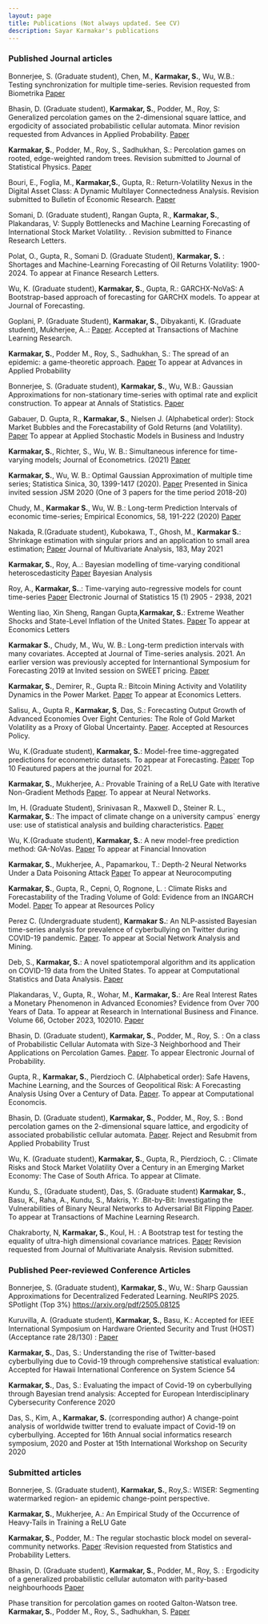 ```yaml
---
layout: page
title: Publications (Not always updated. See CV)
description: Sayar Karmakar's publications
---
```




### <a name="articles"></a>Published Journal articles 

Bonnerjee, S. (Graduate student), Chen, M., **Karmakar, S.**, Wu, W.B.: Testing synchronization for multiple time-series. Revision requested from Biometrika [Paper](https://sayarkarmakar.github.io/publications/cpsync.pdf)

Bhasin, D. (Graduate student), **Karmakar, S.**, Podder, M., Roy, S: Generalized percolation games on the 2-dimensional square lattice, and ergodicity of associated probabilistic cellular automata. Minor revision requested from Advances in Applied Probability. [Paper](https://arxiv.org/abs/2405.12199)

**Karmakar, S.**, Podder, M., Roy, S., Sadhukhan, S.: Percolation games on rooted, edge-weighted random trees. Revision submitted to Journal of Statistical Physics. [Paper](https://arxiv.org/abs/2406.00831)

Bouri, E., Foglia, M., **Karmakar,S.**,  Gupta, R.: Return-Volatility Nexus in the Digital Asset Class: A Dynamic Multilayer Connectedness Analysis. Revision submitted to Bulletin of Economic Research. [Paper](https://www.up.ac.za/media/shared/61/WP/wp_2024_32.zp253760.pdf)

Somani, D. (Graduate student), Rangan Gupta, R., **Karmakar, S.**,  Plakandaras, V: Supply Bottlenecks and Machine Learning Forecasting of International Stock Market Volatility. . Revision submitted to Finance Research Letters.

Polat, O., Gupta, R., Somani D. (Graduate Student), **Karmakar, S.** : Shortages and Machine-Learning Forecasting of Oil Returns Volatility: 1900-2024. To appear at Finance Research Letters.

Wu, K. (Graduate student), **Karmakar, S.**, Gupta, R.: GARCHX-NoVaS: A Bootstrap-based approach of forecasting for GARCHX models. To appear at Journal of Forecasting.

Goplani, P. (Graduate Student), **Karmakar, S.**, Dibyakanti, K. (Graduate student), Mukherjee, A..:  [Paper](https://arxiv.org/abs/2205.11539). Accepted at Transactions of Machine Learning Research.

**Karmakar, S.**, Podder M., Roy, S., Sadhukhan, S.: The spread of an epidemic: a game-theoretic approach.  [Paper](https://arxiv.org/abs/2303.11402)
To appear at Advances in Applied Probability

Bonnerjee, S. (Graduate student), **Karmakar, S.**, Wu, W.B.: Gaussian Approximations for non-stationary time-series with optimal rate and explicit construction. To appear at Annals of Statistics. [Paper](https://sayarkarmakar.github.io/publications/aos.pdf)

Gabauer, D. Gupta, R., **Karmakar, S.**, Nielsen J. (Alphabetical order): Stock Market Bubbles and the Forecastability of Gold Returns (and Volatility). [Paper](https://www.up.ac.za/media/shared/61/WP/wp_2022_28.zp220424.pdf)
To appear at Applied Stochastic Models in Business and Industry

**Karmakar, S.**, Richter, S., Wu, W. B.: Simultaneous inference for time-varying models; Journal of Econometrics. (2021)
[Paper](https://doi.org/10.1016/j.jeconom.2021.03.002) 



**Karmakar, S.**, Wu, W. B.: Optimal Gaussian Approximation of multiple time series; Statistica Sinica, 30, 1399-1417 (2020). [Paper](doi.org/10.5705/ss.202017.0303) Presented in Sinica invited session JSM 2020 (One of 3 papers for the time period 2018-20)

Chudy, M., **Karmakar S.**, Wu, W. B.: Long-term Prediction Intervals of economic time-series; Empirical Economics, 58, 191-222 (2020) [Paper](https://doi.org/10.1007/s00181-019-01689-2) 

Nakada, R.(Graduate student), Kubokawa, T., Ghosh, M., **Karmakar S.**: Shrinkage estimation with singular priors and an application to small area estimation; [Paper](https://doi.org/10.1016/j.jmva.2021.104726) Journal of Multivariate Analysis, 183, May 2021

**Karmakar, S.**, Roy, A..: Bayesian modelling of time-varying conditional heteroscedasticity [Paper](https://doi.org/10.1214/21-BA1267) Bayesian Analysis

Roy, A., **Karmakar, S.**.: Time-varying auto-regressive models for count time-series [Paper](https://doi.org/10.1214/21-EJS1851) Electronic Journal of Statistics 15 (1) 2905 - 2938, 2021 

Wenting liao, Xin Sheng,
Rangan Gupta,**Karmakar, S.**: Extreme Weather Shocks and State-Level Inflation of the United States.  [Paper](https://www.up.ac.za/media/shared/61/WP/wp_2024_02.zp246337.pdf) 
To appear at Economics Letters

**Karmakar S.**, Chudy, M., Wu, W. B.: Long-term prediction intervals with many covariates. Accepted at Journal of Time-series analysis. 2021. An earlier version was previously accepted for
Internantional Symposium for Forecasting 2019 at Invited session on SWEET pricing.  [Paper](https://doi.org/10.1111/jtsa.12629) 

**Karmakar, S.**, Demirer, R., Gupta R.: Bitcoin Mining Activity and Volatility Dynamics in the Power Market. [Paper](https://sayarkarmakar.github.io/publications/Bitcoinindex.pdf)  To appear at Economics Letters. 

Salisu, A., Gupta R., **Karmakar, S**, Das, S.: Forecasting Output Growth of Advanced Economies Over Eight Centuries: The Role of Gold Market Volatility as a Proxy of Global Uncertainty. [Paper](https://doi.org/10.1016/j.resourpol.2021.102527). Accepted at Resources Policy.

Wu, K.(Graduate student), **Karmakar, S.**: Model-free time-aggregated predictions for econometric datasets. To appear at Forecasting. [Paper](https://doi.org/10.3390/forecast3040055) Top 10 Feautured papers at the journal for 2021. 

**Karmakar, S.**, Mukherjee, A.: Provable Training of a ReLU Gate with Iterative Non-Gradient Methods [Paper](https://sayarkarmakar.github.io/publications/nnmodsgd.pdf). To appear at Neural Networks.

Im, H. (Graduate Student), Srinivasan R.,  Maxwell D., Steiner R. L.,
**Karmakar, S.**: The  impact  of  climate  change  on  a  university 
campus` energy use: use of statistical analysis and building characteristics. 
[Paper](https://www.mdpi.com/2075-5309/12/2/108) 

Wu, K.(Graduate student), **Karmakar, S.**: A new model-free prediction method: GA-NoVas. [Paper](https://arxiv.org/abs/2112.08601)  To appear at Financial Innovation

**Karmakar, S.**, Mukherjee, A., Papamarkou, T.: Depth-2 Neural Networks Under a Data Poisoning Attack [Paper](https://arxiv.org/abs/2005.01699) To appear at Neurocomputing

**Karmakar, S.**, Gupta, R., Cepni, O,  Rognone, L. : Climate Risks and Forecastability of the Trading Volume of Gold: Evidence from an INGARCH Model. [Paper](https://sayarkarmakar.github.io/publications/countingarch.pdf) To appear at Resources Policy


Perez C. (Undergraduate student), **Karmakar S.**: An NLP-assisted Bayesian time-series analysis for prevalence of cyberbullying on Twitter during COVID-19 pandemic. [Paper](https://arxiv.org/abs/2208.04980). To appear at Social Network Analysis and Mining.


Deb, S., **Karmakar, S.**: A novel spatiotemporal algorithm and its application on COVID-19 data from the United States. To appear at Computational Statistics and Data Analysis. [Paper](https://sayarkarmakar.github.io/publications/CSDA_final_version.pdf)


Plakandaras, V.,  Gupta, R.,  Wohar, M.,  **Karmakar, S.**: Are Real Interest Rates a Monetary Phenomenon in Advanced Economies? Evidence from Over 700 Years of Data. To appear at Research in International Business and Finance. Volume 66, October 2023, 102010. [Paper](https://www.sciencedirect.com/science/article/abs/pii/S0275531923001368?dgcid=coauthor)

Bhasin, D. (Graduate student), **Karmakar, S.**, Podder, M., Roy, S. : On a class of Probabilistic Cellular Automata with Size-3 Neighborhood and Their Applications on Percolation Games.  [Paper](https://arxiv.org/abs/2208.11670). To appear Electronic Journal of Probability. 

Gupta, R., **Karmakar, S.**, Pierdzioch C. (Alphabetical order): Safe Havens, Machine Learning, and the Sources of Geopolitical Risk: A Forecasting Analysis Using Over a Century of Data. 
[Paper](https://sayarkarmakar.github.io/publications/safehavens.pdf). To appear at Computational Economcis.


Bhasin, D. (Graduate student), **Karmakar, S.**, Podder, M., Roy, S. : Bond percolation games on the 2-dimensional square lattice, and ergodicity of associated probabilistic cellular automata. [Paper](https://arxiv.org/abs/2405.12199). Reject and Resubmit from Applied Probability Trust



Wu, K. (Graduate student), **Karmakar, S.**, Gupta, R., Pierdzioch, C. : Climate Risks and Stock Market Volatility Over a Century in an Emerging Market Economy: The Case of South Africa. To appear at Climate.

Kundu, S., (Graduate student), Das, S. (Graduate student) **Karmakar, S.**, Basu, K., Raha, A., Kundu, S.,  Makris, Y: .Bit-by-Bit: Investigating the Vulnerabilities of Binary Neural Networks to Adversarial Bit Flipping [Paper](https://sayarkarmakar.github.io/publications/tmlr.pdf). To appear at Transactions of Machine Learning Research.

Chakraborty, N, **Karmakar, S.**, Koul, H. : A Bootstrap test for testing the equality of ultra-high dimensional covariance matrices. [Paper](https://sayarkarmakar.github.io/publications/jmva.pdf) Revision requested from Journal of Multivariate Analysis. Revision submitted.




### <a name="articles"></a> Published Peer-reviewed Conference Articles  

Bonnerjee, S. (Graduate student), **Karmakar, S.**, Wu, W.: Sharp Gaussian Approximations for Decentralized Federated Learning. NeuRIPS 2025. SPotlight (Top 3%) https://arxiv.org/pdf/2505.08125

Kuruvilla, A. (Graduate student), **Karmakar, S.**, Basu, K.: Accepted for IEEE International Symposium on Hardware Oriented Security and Trust (HOST) (Acceptance rate 28/130) : [Paper](https://sayarkarmakar.github.io/publications/hpctimeseries.pdf)

**Karmakar, S.**, Das, S.: Understanding the rise of Twitter-based cyberbullying due to Covid-19 through comprehensive statistical evaluation: Accepted for Hawaii International Conference on System Science 54 

**Karmakar, S.**, Das, S.: Evaluating the impact of Covid-19 on cyberbullying through Bayesian trend analysis: Accepted for European Interdisciplinary Cybersecurity Conference 2020

Das, S., Kim, A., **Karmakar, S.** (corresponding author) A change-point analysis of worldwide twitter trend to evaluate impact of Covid-19 on cyberbullying. Accepted for 16th Annual social informatics research symposium, 2020 and Poster at 15th International Workshop on Security 2020


### <a name="articles"></a>Submitted articles 

Bonnerjee, S. (Graduate student), **Karmakar, S.**, Roy,S.: WISER: Segmenting watermarked region- an epidemic change-point perspective. 

**Karmakar, S.**, Mukherjee, A.: An Empirical Study of the Occurrence of Heavy-Tails in Training a ReLU Gate 

**Karmakar, S.**, Podder, M.: The regular stochastic block model on several-community networks. [Paper](https://arxiv.org/abs/2002.05577) :Revision requested from Statistics and Probability Letters. 


Bhasin, D. (Graduate student), **Karmakar, S.**, Podder, M., Roy, S. : Ergodicity of a generalized probabilistic cellular automaton with parity-based neighbourhoods  [Paper](https://arxiv.org/abs/2212.01753)

Phase transition for percolation games on rooted Galton-Watson tree. **Karmakar, S.**, 
Podder M., Roy, S., Sadhukhan, S.  [Paper](https://arxiv.org/abs/2303.09771)






